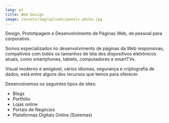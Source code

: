 ```yaml
---
lang: pt
title: Web Design
image: /assets/img/uploads/pexels-photo.jpg
---
```

Design, Prototipagem e Desenvolvimento de Páginas Web, de pessoal para corporativo.

Somos especializados no desenvolvimento de páginas da Web responsivas, compatíveis com todos os tamanhos de tela dos dispositivos eletrônicos atuais, como smartphones, tablets, computadores e smartTVs.

Visual moderno e amigável, vários idiomas, segurança e criptografia de dados, está entre alguns dos recursos que temos para oferecer.

Desenvolvemos os seguintes tipos de sites:

* Blogs
* Portfólio
* Lojas online
* Portais de Negócios
* Plataformas Digitais Online (Sistemas)